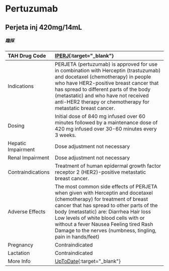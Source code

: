 # Pertuzumab

## Perjeta inj 420mg/14mL

##### 臨採

| TAH Drug Code      | [IPERJ](https://www.tahsda.org.tw/drugs/hissearch.php?drug_code=IPERJ){:target="_blank"}                                                                                                                                                                                                                                                                      |
|:-------------------|:--------------------------------------------------------------------------------------------------------------------------------------------------------------------------------------------------------------------------------------------------------------------------------------------------------------------------------------------------------------|
| Indications        | PERJETA (pertuzumab) is approved for use in combination with Herceptin (trastuzumab) and docetaxel (chemotherapy) in people who have HER2-positive breast cancer that has spread to different parts of the body (metastatic) and who have not received anti-HER2 therapy or chemotherapy for metastatic breast cancer.                                        |
| Dosing             | Initial dose of 840 mg infused over 60 minutes followed by a maintenance dose of 420 mg infused over 30-60 minutes every 3 weeks.                                                                                                                                                                                                                             |
| Hepatic Impairment | Dose adjustment not necessary                                                                                                                                                                                                                                                                                                                                 |
| Renal Impairment   | Dose adjustment not necessary                                                                                                                                                                                                                                                                                                                                 |
| Contraindications  | Treatment of human epidermal growth factor receptor 2 (HER2)-positive metastatic breast cancer.                                                                                                                                                                                                                                                               |
| Adverse Effects    | The most common side effects of PERJETA when given with Herceptin and docetaxel (chemotherapy) for treatment of breast cancer that has spread to other parts of the body (metastatic) are: Diarrhea Hair loss Low levels of white blood cells with or without a fever Nausea Feeling tired Rash Damage to the nerves (numbness, tingling, pain in hands/feet) |
| Pregnancy          | Contraindicated                                                                                                                                                                                                                                                                                                                                               |
| Lactation          | Contraindicated                                                                                                                                                                                                                                                                                                                                               |
| More Info          | [UpToDate](https://www.uptodate.com/contents/pertuzumab-drug-information){:target="_blank"}                                                                                                                                                                                                                                                                   |

